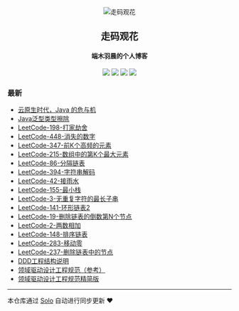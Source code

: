 <p align="center"><img alt="走码观花" src="http://p0.meituan.net/scarlett/e6ff022b2f140ef86c6e68e78fa1f52b15472.jpg"></p><h2 align="center">
走码观花
</h2>

<h4 align="center">端木羽晨的个人博客</h4>
<p align="center"><a title="走码观花" target="_blank" href="https://github.com/guobingwei/solo-blog"><img src="https://img.shields.io/github/last-commit/guobingwei/solo-blog.svg?style=flat-square&color=FF9900"></a>
<a title="GitHub repo size in bytes" target="_blank" href="https://github.com/guobingwei/solo-blog"><img src="https://img.shields.io/github/repo-size/guobingwei/solo-blog.svg?style=flat-square"></a>
<a title="Solo Version" target="_blank" href="https://github.com/88250/solo/releases"><img src="https://img.shields.io/badge/solo-4.3.1-f1e05a.svg?style=flat-square&color=blueviolet"></a>
<a title="Hits" target="_blank" href="https://github.com/88250/hits"><img src="https://hits.b3log.org/guobingwei/solo-blog.svg"></a></p>

### 最新

* [云原生时代，Java 的危与机](http://www.guobingwei.tech/articles/2021/11/25/1637799768721.html)
* [Java泛型类型擦除](http://www.guobingwei.tech/articles/2021/02/02/1612228348786.html)
* [LeetCode-198-打家劫舍](http://www.guobingwei.tech/articles/2021/01/07/1609984223656.html)
* [LeetCode-448-消失的数字](http://www.guobingwei.tech/articles/2021/01/07/1609981990344.html)
* [LeetCode-347-前K个高频的元素](http://www.guobingwei.tech/articles/2021/01/04/1609724818425.html)
* [LeetCode-215-数组中的第K个最大元素](http://www.guobingwei.tech/articles/2021/01/04/1609721294936.html)
* [LeetCode-86-分隔链表](http://www.guobingwei.tech/articles/2021/01/03/1609658202140.html)
* [LeetCode-394-字符串解码](http://www.guobingwei.tech/articles/2021/01/02/1609560231098.html)
* [LeetCode-42-接雨水](http://www.guobingwei.tech/articles/2020/12/01/1606785094318.html)
* [LeetCode-155-最小栈](http://www.guobingwei.tech/articles/2020/12/01/1606784916260.html)
* [LeetCode-3-无重复字符的最长子串](http://www.guobingwei.tech/articles/2020/11/18/1605661780293.html)
* [LeetCode-141-环形链表2](http://www.guobingwei.tech/articles/2020/11/12/1605143954625.html)
* [LeetCode-19-删除链表的倒数第N个节点](http://www.guobingwei.tech/articles/2020/11/08/1604839592350.html)
* [LeetCode-2-两数相加](http://www.guobingwei.tech/articles/2020/11/08/1604831761334.html)
* [LeetCode-148-排序链表](http://www.guobingwei.tech/articles/2020/11/08/1604826830114.html)
* [LeetCode-283-移动零](http://www.guobingwei.tech/articles/2020/11/08/1604823602465.html)
* [LeetCode-237-删除链表中的节点](http://www.guobingwei.tech/articles/2020/11/08/1604766106712.html)
* [DDD工程结构说明](http://www.guobingwei.tech/articles/2020/11/07/1604685041050.html)
* [领域驱动设计工程规范（参考）](http://www.guobingwei.tech/articles/2020/11/07/1604684891200.html)
* [领域驱动设计工程规范精简版](http://www.guobingwei.tech/articles/2020/11/07/1604684646752.html)



---

本仓库通过 [Solo](https://github.com/88250/solo) 自动进行同步更新 ❤️ 